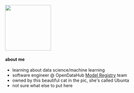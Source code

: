 <img height="150" src="https://user-images.githubusercontent.com/39812919/122685073-b5075180-d1df-11eb-8172-9ee6ada53190.gif" />
<!-- Trivia: in case you're reading this, the gif came from an obscure Boards of Canada page I found. If you don't know them, go listen, they're pretty good! -->

#### about me

- learning about data science/machine learning
- software engineer @ OpenDataHub [Model Registry](https://github.com/opendatahub-io/model-registry) team
- owned by this beautiful cat in the pic, she's called Ubunta
- not sure what else to put here

<!-- #### what I do

- now: [lecture transcriptions CLI](https://github.com/SuperLesson/SuperLesson)
- previous: [Linux kernel unit testing](https://summerofcode.withgoogle.com/proposals/details/XoZiYvMx) + [static analysis CI](https://github.com/openscanhub/openscanhub)
-->
